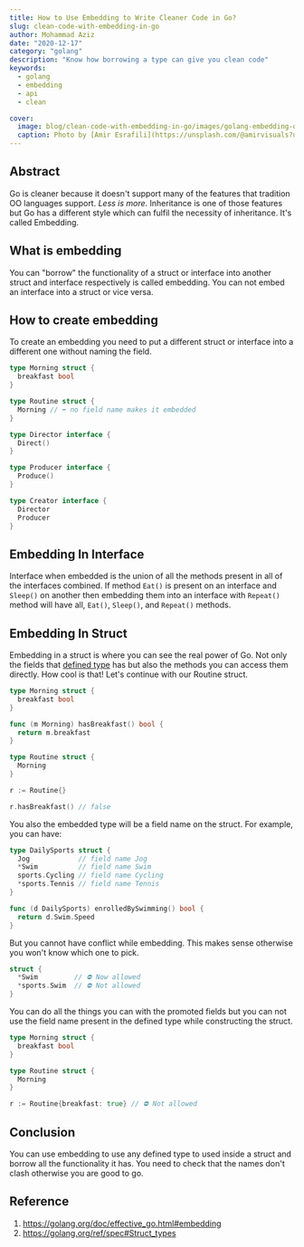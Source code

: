 ```yaml
---
title: How to Use Embedding to Write Cleaner Code in Go?
slug: clean-code-with-embedding-in-go
author: Mohammad Aziz
date: "2020-12-17"
category: "golang"
description: "Know how borrowing a type can give you clean code"
keywords:
  - golang
  - embedding
  - api
  - clean

cover:
  image: blog/clean-code-with-embedding-in-go/images/golang-embedding-og.png
  caption: Photo by [Amir Esrafili](https://unsplash.com/@amirvisuals?utm_source=unsplash&utm_medium=referral&utm_content=creditCopyText) on [Unsplash](https://unsplash.com/s/photos/abstract-background?utm_source=unsplash&utm_medium=referral&utm_content=creditCopyText)
---
```


## Abstract

Go is cleaner because it doesn't support many of the features that tradition OO languages support. _Less is more_. Inheritance is one of those features but Go has a different style which can fulfil the necessity of inheritance. It's called Embedding.

## What is embedding

You can "borrow" the functionality of a struct or interface into another struct and interface respectively is called embedding. You can not embed an interface into a struct or vice versa.

## How to create embedding

To create an embedding you need to put a different struct or interface into a different one without naming the field.

```go {hl_lines=[6, "18-19"]}
type Morning struct {
  breakfast bool
}

type Routine struct {
  Morning // ⬅️ no field name makes it embedded
}

type Director interface {
  Direct()
}

type Producer interface {
  Produce()
}

type Creator interface {
  Director
  Producer
}
```

## Embedding In Interface

Interface when embedded is the union of all the methods present in all of the interfaces combined. If method `Eat()` is present on an interface and `Sleep()` on another then embedding them into an interface with `Repeat()` method will have all, `Eat()`, `Sleep()`, and `Repeat()` methods.

## Embedding In Struct

Embedding in a struct is where you can see the real power of Go. Not only the fields that [defined type](https://golang.org/ref/spec#Type_definitions) has but also the methods you can access them directly. How cool is that! Let's continue with our Routine struct.

```go {hl_lines=["5-7",15]}
type Morning struct {
  breakfast bool
}

func (m Morning) hasBreakfast() bool {
  return m.breakfast
}

type Routine struct {
  Morning
}

r := Routine{}

r.hasBreakfast() // false
```

You also the embedded type will be a field name on the struct. For example, you can have:

```go {hl_lines=[9]}
type DailySports struct {
  Jog            // field name Jog
  *Swim          // field name Swim
  sports.Cycling // field name Cycling
  *sports.Tennis // field name Tennis
}

func (d DailySports) enrolledBySwimming() bool {
  return d.Swim.Speed
}
```

But you cannot have conflict while embedding. This makes sense otherwise you won't know which one to pick.

```go
struct {
  *Swim         // ⛔ Now allowed
  *sports.Swim  // ⛔ Not allowed
}
```

You can do all the things you can with the promoted fields but you can not use the field name present in the defined type while constructing the struct.

```go {hl_lines=[9]}
type Morning struct {
  breakfast bool
}

type Routine struct {
  Morning
}

r := Routine{breakfast: true} // ⛔ Not allowed
```

## Conclusion

You can use embedding to use any defined type to used inside a struct and borrow all the functionality it has. You need to check that the names don't clash otherwise you are good to go.

## Reference

1. https://golang.org/doc/effective_go.html#embedding
2. https://golang.org/ref/spec#Struct_types
